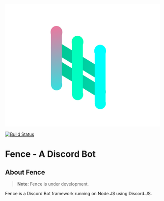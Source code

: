 <p align="center">
  <img height="400px" src="fence.png">
</p>

[![Build Status](https://travis-ci.org/LeeviKopakkala/Fence.svg?branch=development)](https://travis-ci.org/LeeviKopakkala/Fence.svg?branch=development)

# Fence - A Discord Bot

## About Fence

> **Note:** Fence is under development.

Fence is a Discord Bot framework running on Node.JS using Discord.JS.


